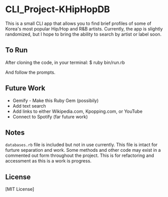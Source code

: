 # CLI_Project-KHipHopDB

This is a small CLI app that allows you to find brief profiles of some of Korea's most popular Hip/Hop and R&B artists.
Currently, the app is slightly randomized, but I hope to bring the ability to search by artist or label soon.

## To Run
After cloning the code, in your terminal:
$ ruby bin/run.rb

And follow the prompts.


## Future Work
* Gemify - Make this Ruby Gem (possibily)
* Add text search
* Add links to either Wikipedia.com, Kpopping.com, or YouTube
* Connect to Spotify (far future work)


## Notes
`databases.rb` file is included but not in use currently. This file is intact for furture separation and work.
Some methods and other code may exist in a commented out form throughout the project. This is for refactoring and accessment as this is a work is progress.

## License
[MIT License]